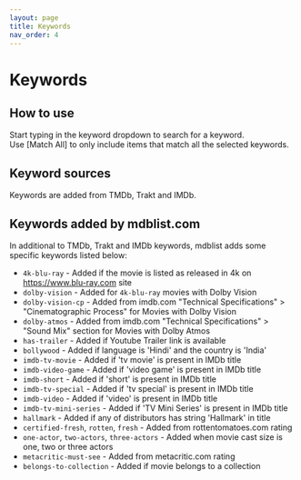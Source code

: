 ```yaml
---
layout: page
title: Keywords
nav_order: 4
---
```


# Keywords

## How to use

Start typing in the keyword dropdown to search for a keyword.  
Use [Match All] to only include items that match all the selected keywords.

## Keyword sources

Keywords are added from TMDb, Trakt and IMDb.

## Keywords added by mdblist.com

In additional to TMDb, Trakt and IMDb keywords, mdblist adds some specific keywords listed below:

- `4k-blu-ray` - Added if the movie is listed as released in 4k on https://www.blu-ray.com site
- `dolby-vision` - Added for `4k-blu-ray` movies with Dolby Vision
- `dolby-vision-cp` - Added from imdb.com "Technical Specifications" > "Cinematographic Process" for Movies with Dolby Vision
- `dolby-atmos` - Added from imdb.com "Technical Specifications" > "Sound Mix" section for Movies with Dolby Atmos
- `has-trailer` - Added if Youtube Trailer link is available
- `bollywood` - Added if language is 'Hindi' and the country is 'India'
- `imdb-tv-movie` - Added if 'tv movie' is present in IMDb title
- `imdb-video-game` - Added if 'video game' is present in IMDb title
- `imdb-short` - Added if 'short' is present in IMDb title
- `imdb-tv-special` - Added if 'tv special' is present in IMDb title
- `imdb-video` - Added if 'video' is present in IMDb title
- `imdb-tv-mini-series` - Added if 'TV Mini Series' is present in IMDb title
- `hallmark` - Added if any of distributors has string 'Hallmark' in title
- `certified-fresh`, `rotten`, `fresh` - Added from rottentomatoes.com rating
- `one-actor`, `two-actors`, `three-actors` - Added when movie cast size is one, two or three actors
- `metacritic-must-see` - Added from metacritic.com rating
- `belongs-to-collection` - Added if movie belongs to a collection

